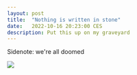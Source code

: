 ```yaml
---
layout: post
title:  "Nothing is written in stone"
date:   2022-10-16 20:23:00 CES
description: Put this up on my graveyard
---
```


Sidenote: we're all doomed

![](./tombstone.png)
